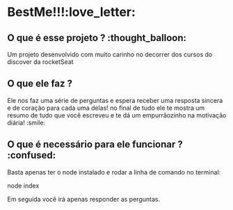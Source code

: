 <h1>BestMe!!!:love_letter:</h1>

<h2>O que é esse projeto ? :thought_balloon:</h2>

<p>Um projeto desenvolvido com muito carinho no decorrer dos cursos do discover da rocketSeat</p>


<h2>O que ele faz ?</h2>

<p>Ele nos faz uma série de perguntas e espera receber uma resposta sincera e de coração para cada uma delas! no final de tudo ele te mostra um resumo de tudo que você escreveu e te dá um empurrãozinho na motivação diária! :smile:</p>



<h2>O que é necessário para ele funcionar ? :confused:</h2>

<p>Basta apenas ter o node instalado e rodar a linha de comando no terminal: 

node index


</p>

<p>Em seguida você irá apenas responder as perguntas.</p>